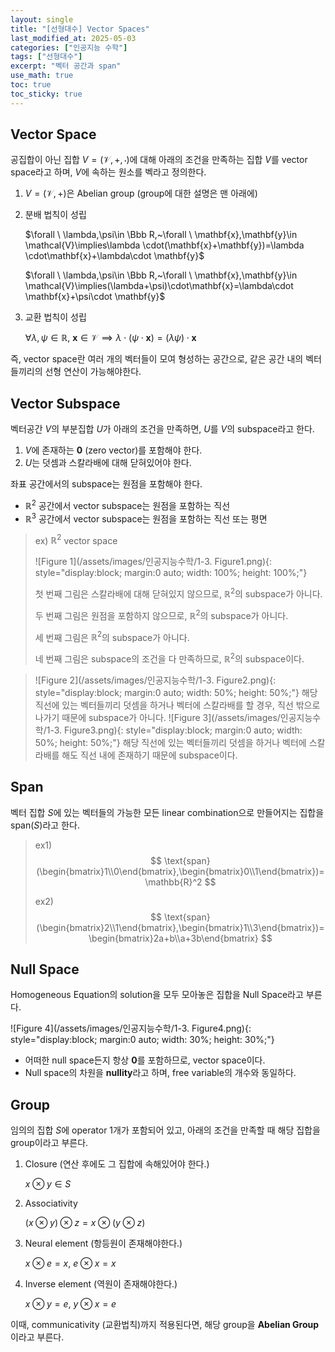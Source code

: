 ```yaml
---
layout: single
title: "[선형대수] Vector Spaces"
last_modified_at: 2025-05-03
categories: ["인공지능 수학"]
tags: ["선형대수"]
excerpt: "벡터 공간과 span"
use_math: true
toc: true
toc_sticky: true
---
```


## Vector Space

공집합이 아닌 집합 $V=(\mathcal V,+,\cdot)$에 대해 아래의 조건을 만족하는 집합 $V$를 vector space라고 하며, $V$에 속하는 원소를 벡라고 정의한다.

1. $V=(\mathcal V,+)$은 Abelian group (group에 대한 설명은 맨 아래에)
2. 분배 법칙이 성립

   $\forall \ \lambda,\psi\in \Bbb R,~\forall \ \mathbf{x},\mathbf{y}\in \mathcal{V}\implies\lambda \cdot(\mathbf{x}+\mathbf{y})=\lambda \cdot\mathbf{x}+\lambda\cdot \mathbf{y}$

   $\forall \ \lambda,\psi\in \Bbb R,~\forall \ \mathbf{x},\mathbf{y}\in \mathcal{V}\implies(\lambda+\psi)\cdot\mathbf{x}=\lambda\cdot \mathbf{x}+\psi\cdot \mathbf{y}$
    
3. 교환 법칙이 성립

	$\forall\lambda,\psi\in\mathbb{R},~\mathbf{x}\in\mathcal{V}\implies\lambda\cdot(\psi\cdot\mathbf{x})=(\lambda\psi)\cdot\mathbf{x}$
   

즉, vector space란 여러 개의 벡터들이 모여 형성하는 공간으로, 같은 공간 내의 벡터들끼리의 선형 연산이 가능해야한다.

## Vector Subspace

벡터공간 $V$의 부분집합 $U$가 아래의 조건을 만족하면, $U$를 $V$의 subspace라고 한다.

1. $V$에 존재하는 $\mathbf{0}$ (zero vector)를 포함해야 한다.
2. $U$는 덧셈과 스칼라배에 대해 닫혀있어야 한다.

좌표 공간에서의 subspace는 원점을 포함해야 한다.

- $\mathbb{R}^2$ 공간에서 vector subspace는 원점을 포함하는 직선
- $\mathbb{R}^3$ 공간에서 vector subspace는 원점을 포함하는 직선 또는 평면

> ex) $\mathbb{R}^2$ vector space
>
> ![Figure 1](/assets/images/인공지능수학/1-3. Figure1.png){: style="display:block; margin:0 auto; width: 100%; height: 100%;"}
>
> 첫 번째 그림은 스칼라배에 대해 닫혀있지 않으므로, $\mathbb{R}^2$의 subspace가 아니다.
>
> 두 번째 그림은 원점을 포함하지 않으므로, $\mathbb{R}^2$의 subspace가 아니다.
>
> 세 번째 그림은 $\mathbb{R}^2$의 subspace가 아니다.
>
> 네 번째 그림은 subspace의 조건을 다 만족하므로, $\mathbb{R}^2$의 subspace이다.

> ![Figure 2](/assets/images/인공지능수학/1-3. Figure2.png){: style="display:block; margin:0 auto; width: 50%; height: 50%;"}
> 해당 직선에 있는 벡터들끼리 덧셈을 하거나 벡터에 스칼라배를 할 경우, 직선 밖으로 나가기 때문에 subspace가 아니다.
> ![Figure 3](/assets/images/인공지능수학/1-3. Figure3.png){: style="display:block; margin:0 auto; width: 50%; height: 50%;"}
> 해당 직선에 있는 벡터들끼리 덧셈을 하거나 벡터에 스칼라배를 해도 직선 내에 존재하기 때문에 subspace이다.

## Span

벡터 집합 $S$에 있는 벡터들의 가능한 모든 linear combination으로 만들어지는 집합을 $\text{span}(S)$라고 한다.

> ex1)
> $$
> \text{span}(\begin{bmatrix}1\\0\end{bmatrix},\begin{bmatrix}0\\1\end{bmatrix})=\mathbb{R}^2
> $$
>
> ex2)
> $$
> \text{span}(\begin{bmatrix}2\\1\end{bmatrix},\begin{bmatrix}1\\3\end{bmatrix})=\begin{bmatrix}2a+b\\a+3b\end{bmatrix}
> $$

## Null Space

Homogeneous Equation의 solution을 모두 모아놓은 집합을 Null Space라고 부른다.
    
![Figure 4](/assets/images/인공지능수학/1-3. Figure4.png){: style="display:block; margin:0 auto; width: 30%; height: 30%;"}
    
- 어떠한 null space든지 항상 $\mathbf{0}$를 포함하므로, vector space이다.
- Null space의 차원을 **nullity**라고 하며, free variable의 개수와 동일하다.

## Group

임의의 집합 $S$에 operator 1개가 포함되어 있고, 아래의 조건을 만족할 때 해당 집합을 group이라고 부른다.

1. Closure (연산 후에도 그 집합에 속해있어야 한다.)

	$x\otimes y\in S$

2. Associativity

	$(x\otimes y)\otimes z=x\otimes(y\otimes z)$

3. Neural element (항등원이 존재해야한다.)

	$x\otimes e=x,~e\otimes x=x$

4. Inverse element (역원이 존재해야한다.)

	$x\otimes y=e,~y\otimes x=e$

이때, communicativity (교환법칙)까지 적용된다면, 해당 group을 **Abelian Group**이라고 부른다.
